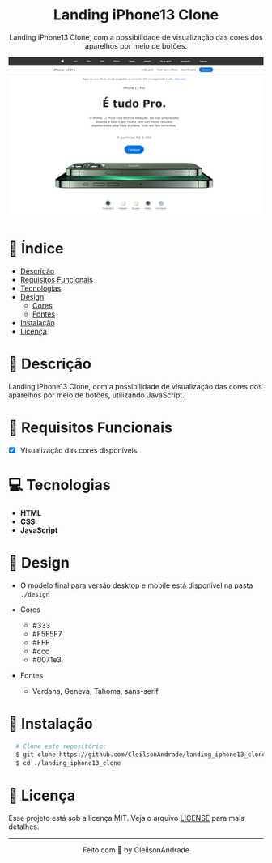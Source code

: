 <div align="center">
  <h1>Landing iPhone13 Clone</h1>
  <p>Landing iPhone13 Clone, com a possibilidade de visualização das cores dos aparelhos por meio de botões.</p>
  <img src="./design/desktop.png" alt="Logo" width="800">
</div>

# 📒 Índice
* [Descrição](#descrição)
* [Requisitos Funcionais](#requisitos)
* [Tecnologias](#tecnologias)
* [Design](#design)
  * [Cores](#cores)
  * [Fontes](#fontes)
* [Instalação](#instalação)
* [Licença](#licença)

# 📃 <span id="descrição">Descrição</span>
Landing iPhone13 Clone, com a possibilidade de visualização das cores dos aparelhos por meio de botões, utilizando JavaScript.

# 📌 <span id="requisitos">Requisitos Funcionais</span>
- [x] Visualização das cores disponíveis<br>

# 💻 <span id="tecnologias">Tecnologias</span>
- **HTML**
- **CSS**
- **JavaScript**

# 🎨 <span id="design">Design</span>
- O modelo final para versão desktop e mobile está disponível na pasta `./design`

- <span id="cores">Cores<br></span>
  * #333<br>
  * #F5F5F7<br>
  * #FFF<br>
  * #ccc<br>
  * #0071e3<br>

- <span id="fontes">Fontes<br></span>
  * Verdana, Geneva, Tahoma, sans-serif

# 🚀 <span id="instalação">Instalação</span>
```bash
  # Clone este repositório:
  $ git clone https://github.com/CleilsonAndrade/landing_iphone13_clone
  $ cd ./landing_iphone13_clone
```

# 📝 <span id="licença">Licença</span>
Esse projeto está sob a licença MIT. Veja o arquivo [LICENSE](LICENSE) para mais detalhes.

---

<p align="center">
  Feito com 💜 by CleilsonAndrade
</p>